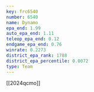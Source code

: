 ```yaml
---
key: frc6540
number: 6540
name: Dynamo
epa_end: 1.99
auto_epa_end: 1.11
teleop_epa_end: 0.12
endgame_epa_end: 0.76
winrate: 0.2273
district_epa_rank: 1788
district_epa_percentile: 0.0072
type: Team
---
```

[[2024qcmo]]
